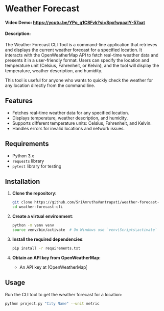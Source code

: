 # Weather Forecast
#### Video Demo:  <https://youtu.be/YPo_g1C8Fvk?si=SpxfwpaalY-57aat>
#### Description:
The Weather Forecast CLI Tool is a command-line application that retrieves and displays the current weather forecast for a specified location. It interacts with the OpenWeatherMap API to fetch real-time weather data and presents it in a user-friendly format. Users can specify the location and temperature unit (Celsius, Fahrenheit, or Kelvin), and the tool will display the temperature, weather description, and humidity.

This tool is useful for anyone who wants to quickly check the weather for any location directly from the command line.

## Features
- Fetches real-time weather data for any specified location.
- Displays temperature, weather description, and humidity.
- Supports different temperature units: Celsius, Fahrenheit, and Kelvin.
- Handles errors for invalid locations and network issues.

## Requirements
- Python 3.x
- `requests` library
- `pytest` library for testing

## Installation
1. **Clone the repository**:
    ```bash
    git clone https://github.com/SriAmruthaVantrapati/weather-forecast-cli.git
    cd weather-forecast-cli
    ```

2. **Create a virtual environment**:
    ```bash
    python -m venv venv
    source venv/bin/activate  # On Windows use `venv\Scripts\activate`
    ```

3. **Install the required dependencies**:
    ```bash
    pip install -r requirements.txt
    ```

4. **Obtain an API key from OpenWeatherMap**:
    - An API key at [OpenWeatherMap]

## Usage
Run the CLI tool to get the weather forecast for a location:

```bash
python project.py "City Name" --unit metric
